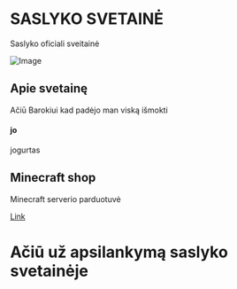 # SASLYKO SVETAINĖ
Saslyko oficiali sveitainė

![Image](https://media.lrytas.lt/images/2016/06/24/1491538146871_2162962_1440x960_1491538148351.jpg)

## Apie svetainę

Ačiū Barokiui kad padėjo man viską išmokti

#### jo
jogurtas


## **Minecraft shop**
Minecraft serverio parduotuvė

[Link](https://forms.gle/d61RwBaTCRxcVGSe9)

# Ačiū už apsilankymą saslyko svetainėje


